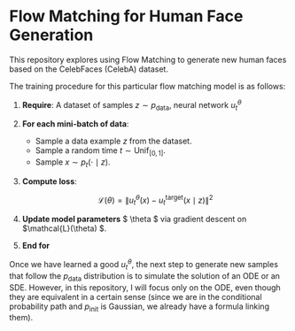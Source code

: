 # Flow Matching for Human Face Generation

This repository explores using Flow Matching to generate new human faces based on the CelebFaces (CelebA) dataset.

The training procedure for this particular flow matching model is as follows:

1. **Require**: A dataset of samples $z \sim p_{\text{data}}$, neural network $u_t^\theta$
   
2. **For each mini-batch of data**:

   - Sample a data example $z$ from the dataset.
   - Sample a random time $t \sim \text{Unif}_{[0,1]}$.
   - Sample $x \sim p_t(\cdot \mid z)$.

3. **Compute loss**:

   $$
   \mathcal{L}(\theta) = \left\| u_t^\theta(x) - u_t^{\text{target}}(x \mid z) \right\|^2
   $$

4. **Update model parameters** $ \theta $ via gradient descent on $\mathcal{L}(\theta) $.

5. **End for**


Once we have learned a good $u_t^\theta$, the next step to generate new samples that follow the $p_{\text{data}}$ distribution is to simulate the solution of an ODE or an SDE. However, in this repository, I will focus only on the ODE, even though they are equivalent in a certain sense (since we are in the conditional probability path and $p_{\text{init}}$ is Gaussian, we already have a formula linking them).


